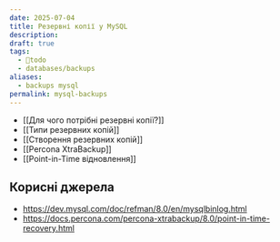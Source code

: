 ```yaml
---
date: 2025-07-04
title: Резервні копії у MySQL
description: 
draft: true
tags:
  - 🌱todo
  - databases/backups
aliases:
  - backups mysql
permalink: mysql-backups
---
```


- [[Для чого потрібні резервні копії?]]
- [[Типи резервних копій]]
- [[Створення резервних копій]]
- [[Percona XtraBackup]]
- [[Point-in-Time відновлення]]

## Корисні джерела

- https://dev.mysql.com/doc/refman/8.0/en/mysqlbinlog.html
- https://docs.percona.com/percona-xtrabackup/8.0/point-in-time-recovery.html